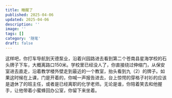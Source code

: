 ```yaml
---
title: 睡醒了
published: 2025-04-06
updated: 2025-04-06
description: ''
image: ''
tags: []
category: '随笔'
draft: false 
---
```


这样吧，你打车导航到天德泵业，沿着兴园路进去看到第二个苍南县星海学校的石头牌子下车，大概离路口150米。学校里已经没人了，你直接绕过伸缩门，从保安室进去直走，沿着教学楼外壁走到最近的一个教室，抬头看到九（2）的牌子。如果这时候在上课，门是开着的，你喊一声报告进去，台上惊愕的穿格子衬衫的应该是退休了的班主任，或者是已经离职的化学老师。无论是谁，你陪着笑去和他握手，让他带着小蜜蜂回办公室，你留下来坐着。
